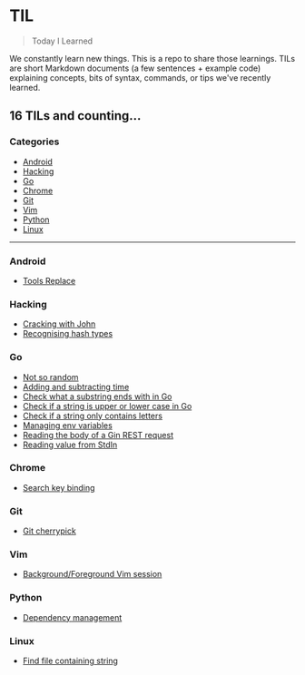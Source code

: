 # TIL

> Today I Learned

We constantly learn new things. This is a repo to share those learnings.
TILs are short Markdown documents (a few sentences + example code) explaining
concepts, bits of syntax, commands, or tips we've recently learned.

16 TILs and counting...
---

### Categories

* [Android](#android)
* [Hacking](#hacking)
* [Go](#go)
* [Chrome](#chrome)
* [Git](#git)
* [Vim](#vim)
* [Python](#python)
* [Linux](#Linux)

---

### Android

- [Tools Replace](android/tools-replace.md)

### Hacking

- [Cracking with John](security/cracking-hash-john.md)
- [Recognising hash types](security/recognising-hash-types.md)


### Go

- [Not so random](go/not-so-random.md)
- [Adding and subtracting time](go/adding-subtracting-time.md)
- [Check what a substring ends with in Go](go/check-substring-ends-with.md)
- [Check if a string is upper or lower case in Go](go/check-string-upper-lower-case.md)
- [Check if a string only contains letters](go/check-string-only-contains-letters.md)
- [Managing env variables](go/managing-env-vars.md)
- [Reading the body of a Gin REST request](go/reading-body-gin-request.md)
- [Reading value from StdIn](go/scanf-reading-stdin-variable.md)

### Chrome

- [Search key binding](chrome/snap-to-search-keyboard.md)

### Git

- [Git cherrypick](git/cherry-picking.md)

### Vim

- [Background/Foreground Vim session](vim/background-vim.md)

### Python

- [Dependency management](python/managing-dependencies.md)

### Linux

- [Find file containing string](linux/find-containing.md)
